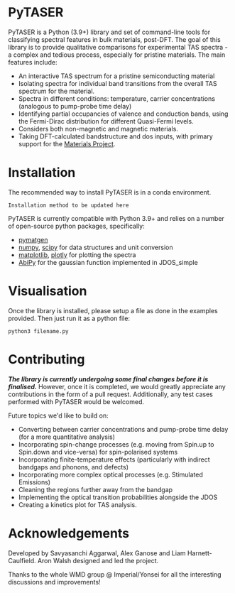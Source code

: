 # PyTASER

PyTASER is a Python (3.9+) library and set of command-line tools for classifying spectral features in bulk materials, post-DFT. The goal of this library is to provide qualitative comparisons for experimental TAS spectra - a complex and tedious process, especially for pristine materials. The main features include:

* An interactive TAS spectrum for a pristine semiconducting material
* Isolating spectra for individual band transitions from the overall TAS spectrum for the material.
* Spectra in different conditions: temperature, carrier concentrations (analogous to pump-probe time delay) 
* Identifying partial occupancies of valence and conduction bands, using the Fermi-Dirac distribution for different Quasi-Fermi levels. 
* Considers both non-magnetic and magnetic materials. 
* Taking DFT-calculated bandstructure and dos inputs, with primary support for the [Materials Project](https://materialsproject.org/).

# Installation

The recommended way to install PyTASER is in a conda environment. 

```
Installation method to be updated here
```
PyTASER is currently compatible with Python 3.9+ and relies on a number of open-source python packages, specifically:

* [pymatgen](https://pymatgen.org/index.html) 
* [numpy](https://numpy.org/), [scipy](https://scipy.org/) for data structures and unit conversion
* [matplotlib](https://matplotlib.org/), [plotly](https://plotly.com/) for plotting the spectra
* [AbiPy](https://abinit.github.io/abipy/) for the gaussian function implemented in JDOS_simple


# Visualisation 

Once the library is installed, please setup a file as done in the examples provided. Then just run it as a python file:
```
python3 filename.py
```

# Contributing

***The library is currently undergoing some final changes before it is finalised.*** However, once it is completed, we would greatly appreciate any contributions in the form of a pull request. 
Additionally, any test cases performed with PyTASER would be welcomed. 

Future topics we'd like to build on:

* Converting between carrier concentrations and pump-probe time delay (for a more quantitative analysis)
* Incorporating spin-change processes (e.g. moving from Spin.up to Spin.down and vice-versa) for spin-polarised systems
* Incorporating finite-temperature effects (particularly with indirect bandgaps and phonons, and defects)
* Incorporating more complex optical processes (e.g. Stimulated Emissions)
* Cleaning the regions further away from the bandgap
* Implementing the optical transition probabilities alongside the JDOS
* Creating a kinetics plot for TAS analysis.


# Acknowledgements

Developed by Savyasanchi Aggarwal, Alex Ganose and Liam Harnett-Caulfield. Aron Walsh designed and led the project. 

Thanks to the whole WMD group @ Imperial/Yonsei for all the interesting discussions and improvements!


